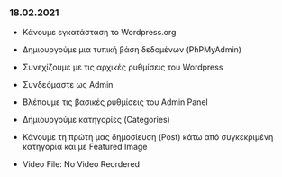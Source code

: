 ### 18.02.2021
* Κάνουμε εγκατάσταση το Wordpress.org
* Δημιουργούμε μια τυπική βάση δεδομένων (PhPMyAdmin)
* Συνεχίζουμε με τις αρχικές ρυθμίσεις του Wordpress
* Συνδεόμαστε ως Admin
* Βλέπουμε τις βασικές ρυθμίσεις του Admin Panel
* Δημιουργούμε κατηγορίες (Categories)
* Κάνουμε τη πρώτη μας δημοσίευση (Post) κάτω από συγκεκριμένη κατηγορία και με Featured Image

* Video File: No Video Reordered 